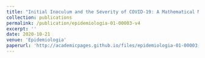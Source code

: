 ```yaml
---
title: "Initial Inoculum and the Severity of COVID-19: A Mathematical Modeling Study of the Dose-Response of SARS-CoV-2 Infections"
collection: publications
permalink: /publication/epidemiologia-01-00003-v4
excerpt: ''
date: 2020-10-21
venue: 'Epidemiologia'
paperurl: 'http://academicpages.github.io/files/epidemiologia-01-00003-v4.pdf'
---
```


